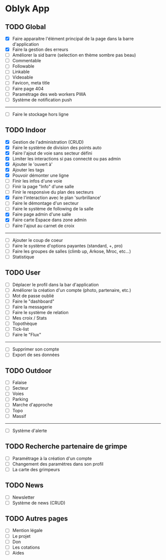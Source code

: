 # Oblyk App

## TODO Global
- [x] Faire apparaitre l'élément principal de la page dans la barre d'application
- [x] Faire la gestion des erreurs
- [ ] Améliorer la sid barre (selection en thème sombre pas beau)
- [ ] Commentable
- [ ] Followable
- [ ] Linkable
- [ ] Videoable
- [ ] Favicon, meta title
- [ ] Faire page 404
- [ ] Paramétrage des web workers PWA
- [ ] Système de notification push
___
- [ ] Faire le stockage hors ligne

## TODO Indoor
- [x] Gestion de l'administration (CRUD)
- [x] Faire le système de division des points auto
- [x] Faire l'ajout de voie sans secteur défini
- [x] Limiter les interactions si pas connecté ou pas admin
- [x] Ajouter le 'ouvert à'
- [x] Ajouter les tags
- [x] Pouvoir démonter une ligne
- [ ] Finir les infos d'une voie
- [ ] Finir la page "Info" d'une salle
- [ ] Finir le responsive du plan des secteurs
- [x] Faire l'interaction avec le plan 'surbrillance'
- [ ] Faire le démontage d'un secteur
- [ ] Faire le système de following de la salle
- [x] Faire page admin d'une salle
- [x] Faire carte Espace dans zone admin
- [ ] Faire l'ajout au carnet de croix
___
- [ ] Ajouter le coup de coeur
- [ ] Faire le système d'options payantes (standard, +, pro)
- [ ] Faire les groupes de salles (climb up, Arkose, Mroc, etc...)
- [ ] Statistique

## TODO User
- [ ] Déplacer le profil dans la bar d'application
- [ ] Améliorer la création d'un compte (photo, partenaire, etc.)
- [ ] Mot de passe oublié
- [ ] Faire le "dashboard"
- [ ] Faire la messagerie
- [ ] Faire le système de relation
- [ ] Mes croix / Stats
- [ ] Topothèque
- [ ] Tick-list
- [ ] Faire le "Flux"
---
- [ ] Supprimer son compte 
- [ ] Export de ses données

## TODO Outdoor
- [ ] Falaise
- [ ] Secteur
- [ ] Voies
- [ ] Parking
- [ ] Marche d'approche
- [ ] Topo
- [ ] Massif
---
- [ ] Système d'alerte

## TODO Recherche partenaire de grimpe
- [ ] Paramétrage à la création d'un compte
- [ ] Changement des paramètres dans son profil
- [ ] La carte des grimpeurs

## TODO News
- [ ] Newsletter
- [ ] Système de news (CRUD)

## TODO Autres pages
- [ ] Mention légale
- [ ] Le projet
- [ ] Don
- [ ] Les cotations
- [ ] Aides
